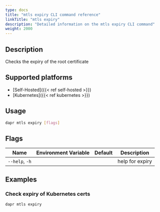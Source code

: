 ```yaml
---
type: docs
title: "mtls expiry CLI command reference"
linkTitle: "mtls expiry"
description: "Detailed information on the mtls expiry CLI command"
weight: 2000
---
```


## Description

Checks the expiry of the root certificate

## Supported platforms

- [Self-Hosted]({{< ref self-hosted >}})
- [Kubernetes]({{< ref kubernetes >}})

## Usage
```bash
dapr mtls expiry [flags]
```

## Flags

| Name | Environment Variable | Default | Description
| --- | --- | --- | --- |
| `--help`, `-h` | | | help for expiry |

## Examples

### Check expiry of Kubernetes certs
```bash
dapr mtls expiry
```
